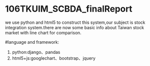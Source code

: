 # 106TKUIM_SCBDA_finalReport
we use python and html5 to construct this system,our subject is stock integration system.there are now some basic info about Taiwan stock market with line chart for comparison. 

#language and framework:
1. python:django、pandas
2. html5+js:googlechart、bootstrap、jquery
